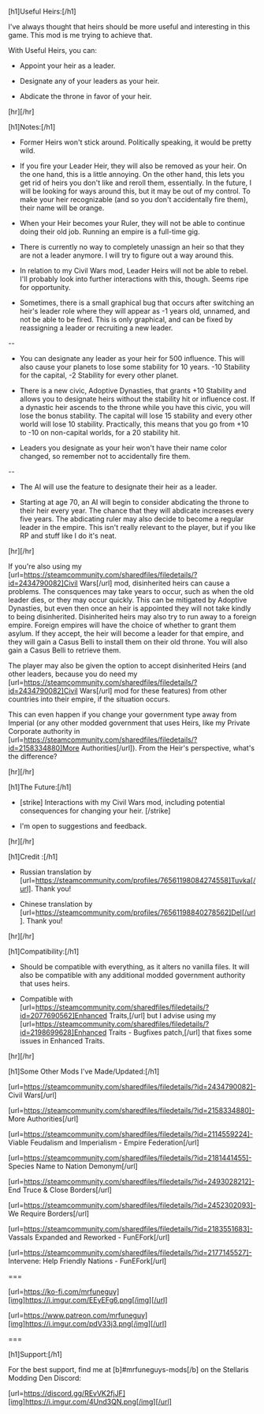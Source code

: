 [h1]Useful Heirs:[/h1]

I've always thought that heirs should be more useful and interesting in this game. This mod is me trying to achieve that.

With Useful Heirs, you can:

- Appoint your heir as a leader.

- Designate any of your leaders as your heir.

- Abdicate the throne in favor of your heir.


[hr][/hr]

[h1]Notes:[/h1]

- Former Heirs won't stick around. Politically speaking, it would be pretty wild.

- If you fire your Leader Heir, they will also be removed as your heir. On the one hand, this is a little annoying. On the other hand, this lets you get rid of heirs you don't like and reroll them, essentially. In the future, I will be looking for ways around this, but it may be out of my control. To make your heir recognizable (and so you don't accidentally fire them), their name will be orange. 

- When your Heir becomes your Ruler, they will not be able to continue doing their old job. Running an empire is a full-time gig.

- There is currently no way to completely unassign an heir so that they are not a leader anymore. I will try to figure out a way around this.

- In relation to my Civil Wars mod, Leader Heirs will not be able to rebel. I'll probably look into further interactions with this, though. Seems ripe for opportunity.

- Sometimes, there is a small graphical bug that occurs after switching an heir's leader role where they will appear as -1 years old, unnamed, and not be able to be fired. This is only graphical, and can be fixed by reassigning a leader or recruiting a new leader.

--

- You can designate any leader as your heir for 500 influence. This will also cause your planets to lose some stability for 10 years. -10 Stability for the capital, -2 Stability for every other planet.

- There is a new civic, Adoptive Dynasties, that grants +10 Stability and allows you to designate heirs without the stability hit or influence cost. If a dynastic heir ascends to the throne while you have this civic, you will lose the bonus stability. The capital will lose 15 stability and every other world will lose 10 stability. Practically, this means that you go from +10 to -10 on non-capital worlds, for a 20 stability hit.

- Leaders you designate as your heir won't have their name color changed, so remember not to accidentally fire them.

--

- The AI will use the feature to designate their heir as a leader.

- Starting at age 70, an AI will begin to consider abdicating the throne to their heir every year. The chance that they will abdicate increases every five years. The abdicating ruler may also decide to become a regular leader in the empire. This isn't really relevant to the player, but if you like RP and stuff like I do it's neat.


[hr][/hr]

If you're also using my [url=https://steamcommunity.com/sharedfiles/filedetails/?id=2434790082]Civil Wars[/url] mod, disinherited heirs can cause a problems. The consquences may take years to occur, such as when the old leader dies, or they may occur quickly. This can be mitigated by Adoptive Dynasties, but even then once an heir is appointed they will not take kindly to being disinherited. Disinherited heirs may also try to run away to a foreign empire. Foreign empires will have the choice of whether to grant them asylum. If they accept, the heir will become a leader for that empire, and they will gain a Casus Belli to install them on their old throne. You will also gain a Casus Belli to retrieve them.

The player may also be given the option to accept disinherited Heirs (and other leaders, because you do need my [url=https://steamcommunity.com/sharedfiles/filedetails/?id=2434790082]Civil Wars[/url] mod for these features) from other countries into their empire, if the situation occurs.

This can even happen if you change your government type away from Imperial (or any other modded government that uses Heirs, like my Private Corporate authority in [url=https://steamcommunity.com/sharedfiles/filedetails/?id=2158334880]More Authorities[/url]). From the Heir's perspective, what's the difference?


[hr][/hr]

[h1]The Future:[/h1]

- [strike] Interactions with my Civil Wars mod, including potential consequences for changing your heir. [/strike]

- I'm open to suggestions and feedback.


[hr][/hr]

[h1]Credit :[/h1]

- Russian translation by [url=https://steamcommunity.com/profiles/76561198084274558]Tuvka[/url]. Thank you!

- Chinese translation by [url=https://steamcommunity.com/profiles/76561198840278562]Del[/url]. Thank you!


[hr][/hr]

[h1]Compatibility:[/h1]

- Should be compatible with everything, as it alters no vanilla files. It will also be compatible with any additional modded government authority that uses heirs.

- Compatible with [url=https://steamcommunity.com/sharedfiles/filedetails/?id=2077690562]Enhanced Traits,[/url] but I advise using my [url=https://steamcommunity.com/sharedfiles/filedetails/?id=2198699628]Enhanced Traits - Bugfixes patch,[/url] that fixes some issues in Enhanced Traits.


[hr][/hr]

[h1]Some Other Mods I've Made/Updated:[/h1]

[url=https://steamcommunity.com/sharedfiles/filedetails/?id=2434790082]- Civil Wars[/url]

[url=https://steamcommunity.com/sharedfiles/filedetails/?id=2158334880]- More Authorities[/url]

[url=https://steamcommunity.com/sharedfiles/filedetails/?id=2114559224]- Viable Feudalism and Imperialism - Empire Federation[/url]

[url=https://steamcommunity.com/sharedfiles/filedetails/?id=2181441455]- Species Name to Nation Demonym[/url]

[url=https://steamcommunity.com/sharedfiles/filedetails/?id=2493028212]- End Truce & Close Borders[/url]

[url=https://steamcommunity.com/sharedfiles/filedetails/?id=2452302093]- We Require Borders[/url]

[url=https://steamcommunity.com/sharedfiles/filedetails/?id=2183551683]- Vassals Expanded and Reworked - FunEFork[/url]

[url=https://steamcommunity.com/sharedfiles/filedetails/?id=2177145527]- Intervene: Help Friendly Nations - FunEFork[/url]

===

[url=https://ko-fi.com/mrfuneguy][img]https://i.imgur.com/EEyEFg6.png[/img][/url]

[url=https://www.patreon.com/mrfuneguy][img]https://i.imgur.com/pdV33j3.png[/img][/url]

===

[h1]Support:[/h1]

For the best support, find me at [b]#mrfuneguys-mods[/b] on the Stellaris Modding Den Discord:

[url=https://discord.gg/REvVK2fjJF][img]https://i.imgur.com/4Und3QN.png[/img][/url]
